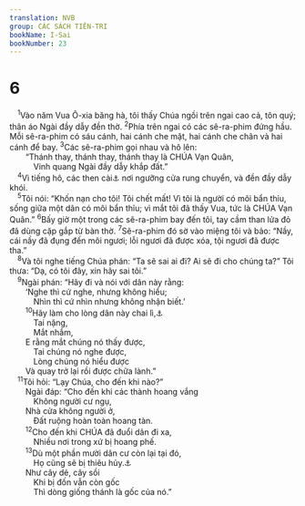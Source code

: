 ```yaml
---
translation: NVB
group: CÁC SÁCH TIÊN-TRI
bookName: I-Sai 
bookNumber: 23
---
```


<div class="title"><h1>6</h1></div>
<span class="verse es_6_1"> <sup>1</sup>Vào năm Vua Ô-xia băng hà, tôi thấy Chúa ngồi trên ngai cao cả, tôn quý; thân áo Ngài đầy dẫy đền thờ. </span>
<span class="verse es_6_2"><sup>2</sup>Phía trên ngai có các sê-ra-phim đứng hầu. Mỗi sê-ra-phim có sáu cánh, hai cánh che mặt, hai cánh che chân và hai cánh để bay. </span>
<span class="verse es_6_3"><sup>3</sup>Các sê-ra-phim gọi nhau và hô lên: <br/>  “Thánh thay, thánh thay, thánh thay là CHÚA Vạn Quân, <br/>   Vinh quang Ngài đầy dẫy khắp đất.” <br/></span>
<span class="verse es_6_4"> <sup>4</sup>Vì tiếng hô, các then cài<a data-toggle="tooltip" data-placement="bottom" title="Ctd: nền móng">⚓</a> nơi ngưỡng cửa rung chuyển, và đền đầy dẫy khói. <br/></span>
<span class="verse es_6_5"> <sup>5</sup>Tôi nói: “Khốn nạn cho tôi! Tôi chết mất! Vì tôi là người có môi bẩn thỉu, sống giữa một dân có môi bẩn thỉu; vì mắt tôi đã thấy Vua, tức là CHÚA Vạn Quân.” </span>
<span class="verse es_6_6"><sup>6</sup>Bấy giờ một trong các sê-ra-phim bay đến tôi, tay cầm than lửa đỏ đã dùng cặp gắp từ bàn thờ. </span>
<span class="verse es_6_7"><sup>7</sup>Sê-ra-phim đó sờ vào miệng tôi và bảo: “Nầy, cái nầy đã đụng đến môi ngươi; lỗi ngươi đã được xóa, tội ngươi đã được tha.” <br/></span>
<span class="verse es_6_8"> <sup>8</sup>Và tôi nghe tiếng Chúa phán: “Ta sẽ sai ai đi? Ai sẽ đi cho chúng ta?” Tôi thưa: “Dạ, có tôi đây, xin hãy sai tôi.” <br/></span>
<span class="verse es_6_9"> <sup>9</sup>Ngài phán: “Hãy đi và nói với dân này rằng: <br/>  ‘Nghe thì cứ nghe, nhưng không hiểu; <br/>   Nhìn thì cứ nhìn nhưng không nhận biết.’ <br/></span>
<span class="verse es_6_10">  <sup>10</sup>Hãy làm cho lòng dân này chai lì,<a data-toggle="tooltip" data-placement="bottom" title="Nt: mập béo">⚓</a><br/>   Tai nặng, <br/>   Mắt nhắm, <br/>  E rằng mắt chúng nó thấy được, <br/>   Tai chúng nó nghe được, <br/>   Lòng chúng nó hiểu được <br/>  Và quay trở lại rồi được chữa lành.” <br/></span>
<span class="verse es_6_11"> <sup>11</sup>Tôi hỏi: “Lạy Chúa, cho đến khi nào?” <br/>  Ngài đáp: “Cho đến khi các thành hoang vắng <br/>   Không người cư ngụ, <br/>  Nhà cửa không người ở, <br/>   Đất ruộng hoàn toàn hoang tàn. <br/></span>
<span class="verse es_6_12">  <sup>12</sup>Cho đến khi CHÚA đã đuổi dân đi xa, <br/>   Nhiều nơi trong xứ bị hoang phế. <br/></span>
<span class="verse es_6_13">  <sup>13</sup>Dù một phần mười dân cư còn lại tại đó, <br/>   Họ cũng sẽ bị thiêu hủy.<a data-toggle="tooltip" data-placement="bottom" title="Ctd: nhưng khi một phần mười dân cư còn lại tại đó, họ sẽ ăn năn. Nhưng họ sẽ bị thiêu đốt như cây dẻ, cây sồi khi bị đốn còn chừa gốc: gốc của nó sẽ là dòng giống thánh">⚓</a><br/>  Như cây dẻ, cây sồi <br/>   Khi bị đốn vẫn còn gốc <br/>   Thì dòng giống thánh là gốc của nó.” <br/></span>
